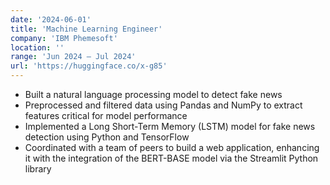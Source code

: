 ```yaml
---
date: '2024-06-01'
title: 'Machine Learning Engineer'
company: 'IBM Phemesoft'
location: ''
range: 'Jun 2024 — Jul 2024'
url: 'https://huggingface.co/x-g85'
---
```


- Built a natural language processing model to detect fake news
- Preprocessed and filtered data using Pandas and NumPy to extract features critical for model performance
- Implemented a Long Short-Term Memory (LSTM) model for fake news detection using Python and TensorFlow
- Coordinated with a team of peers to build a web application, enhancing it with the integration of the BERT-BASE model via the Streamlit Python library

